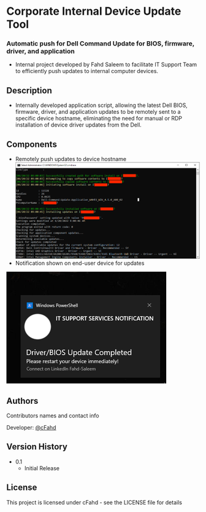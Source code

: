 # Corporate Internal Device Update Tool 

### Automatic push for Dell Command Update for BIOS, firmware, driver, and application

* Internal project developed by Fahd Saleem to facilitate IT Support Team to efficiently push updates to internal computer devices.
## Description
* Internally developed application script, allowing the latest Dell BIOS, firmware, driver, and application updates to be remotely sent to a specific device hostname, eliminating the need for manual or RDP installation of device driver updates from the Dell. 

## Components
* Remotely push updates to device hostname
![Screenshot](/Capture.PNG)
* Notification shown on end-user device for updates

![Screenshot](/Capture2.PNG)

## Authors

Contributors names and contact info

Developer: [@cFahd](https://github.com/cfahd/)

## Version History
* 0.1
    * Initial Release

## License

This project is licensed under cFahd - see the LICENSE file for details
